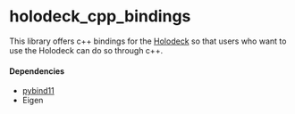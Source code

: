 # holodeck_cpp_bindings

This library offers c++ bindings for the [Holodeck](https://github.com/BYU-PCCL/HolodeckPythonBinding) so that users who want to use the Holodeck can do so through c++. 

#### Dependencies
* [pybind11](https://github.com/pybind/pybind11)
* Eigen
